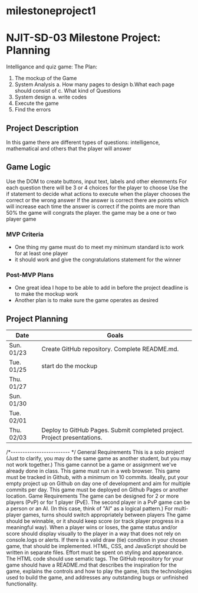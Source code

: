 # milestoneproject1
# NJIT-SD-03 Milestone Project: Planning

Intelligance and quiz game:
The Plan:
1. The mockup of the Game
2. System Analysis
    a. How many pages to design 
    b.What each page should consist of
    c. What kind of Questions
3. System design
    a. write codes
4. Execute the game
5. Find the errors

## Project Description
In this game there are different types of questions: intelligence, mathematical and others that the player will answer

## Game Logic
Use the DOM to create buttons, input text, labels and other elemments 
For each question there will be 3 or 4 choices for the player to choose 
Use the if statement to decide what actions to execute when the player chooses the correct or the wrong answer
If the answer is correct there are points which will increase each time the answer is correct
if the points are more than 50% the game will congrats the player.
the game may be a one or two player game

### MVP Criteria

- One thing my game must do to meet my minimum standard is:to work for at least one player 
- it should work and give the congratulations statement for the winner

### Post-MVP Plans

- One great idea I hope to be able to add in before the project deadline is to make the mockup work
- Another plan is to make sure the game operates as desired 


## Project Planning

| Date | Goals |
| ---- | ----- |
| Sun. 01/23 | Create GitHub repository. Complete README.md. |
| Tue. 01/25 |  start do the mockup    |
| Thu. 01/27 |      |
| Sun. 01/30 |      |
| Tue. 02/01 |      |
| Thu. 02/03 | Deploy to GitHub Pages. Submit completed project. Project presentations. |

/*------------------------- */
General Requirements
This is a solo project! (Just to clarify, you may do the same game as another student, but you may not work together.)
This game cannot be a game or assignment we've already done in class.
This game must run in a web browser.
This game must be tracked in Github, with a minimum on 10 commits.
Ideally, put your empty project up on Github on day one of development and aim for multiple commits per day.
This game must be deployed on Github Pages or another location.
Game Requirements
The game can be designed for 2 or more players (PvP) or for 1 player (PvE).
The second player in a PvP game can be a person or an AI. (In this case, think of "AI" as a logical pattern.)
For multi-player games, turns should switch appropriately between players
The game should be winnable, or it should keep score (or track player progress in a meaningful way).
When a player wins or loses, the game status and/or score should display visually to the player in a way that does not rely on console.logs or alerts.
If there is a valid draw (tie) condition in your chosen game, that should be implemented.
HTML, CSS, and JavaScript should be written in separate files.
Effort must be spent on styling and appearance.
The HTML code should use sematic tags.
The GitHub repository for your game should have a README.md that describes the inspiration for the game, explains the controls and how to play the game, lists the technologies used to build the game, and addresses any outstanding bugs or unfinished functionality.

